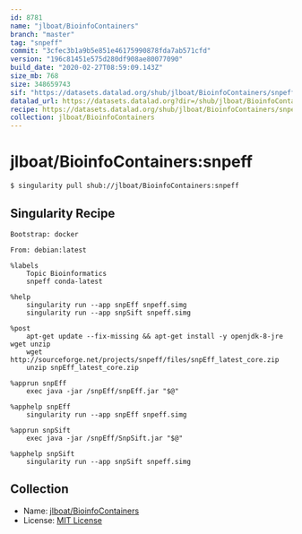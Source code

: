 ```yaml
---
id: 8781
name: "jlboat/BioinfoContainers"
branch: "master"
tag: "snpeff"
commit: "3cfec3b1a9b5e851e46175990878fda7ab571cfd"
version: "196c81451e575d280df908ae80077090"
build_date: "2020-02-27T08:59:09.143Z"
size_mb: 768
size: 348659743
sif: "https://datasets.datalad.org/shub/jlboat/BioinfoContainers/snpeff/2020-02-27-3cfec3b1-196c8145/196c81451e575d280df908ae80077090.simg"
datalad_url: https://datasets.datalad.org?dir=/shub/jlboat/BioinfoContainers/snpeff/2020-02-27-3cfec3b1-196c8145/
recipe: https://datasets.datalad.org/shub/jlboat/BioinfoContainers/snpeff/2020-02-27-3cfec3b1-196c8145/Singularity
collection: jlboat/BioinfoContainers
---
```


# jlboat/BioinfoContainers:snpeff

```bash
$ singularity pull shub://jlboat/BioinfoContainers:snpeff
```

## Singularity Recipe

```singularity
Bootstrap: docker

From: debian:latest

%labels
    Topic Bioinformatics
    snpeff conda-latest

%help
    singularity run --app snpEff snpeff.simg 
    singularity run --app snpSift snpeff.simg 

%post
    apt-get update --fix-missing && apt-get install -y openjdk-8-jre wget unzip
    wget http://sourceforge.net/projects/snpeff/files/snpEff_latest_core.zip
    unzip snpEff_latest_core.zip
    
%apprun snpEff
    exec java -jar /snpEff/snpEff.jar "$@"

%apphelp snpEff
    singularity run --app snpEff snpeff.simg

%apprun snpSift
    exec java -jar /snpEff/SnpSift.jar "$@"

%apphelp snpSift
    singularity run --app snpSift snpeff.simg
```

## Collection

 - Name: [jlboat/BioinfoContainers](https://github.com/jlboat/BioinfoContainers)
 - License: [MIT License](https://api.github.com/licenses/mit)

